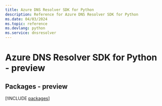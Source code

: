 ```yaml
---
title: Azure DNS Resolver SDK for Python
description: Reference for Azure DNS Resolver SDK for Python
ms.date: 04/03/2024
ms.topic: reference
ms.devlang: python
ms.service: dnsresolver
---
```

# Azure DNS Resolver SDK for Python - preview
## Packages - preview
[!INCLUDE [packages](dns-resolver-index.md)]
